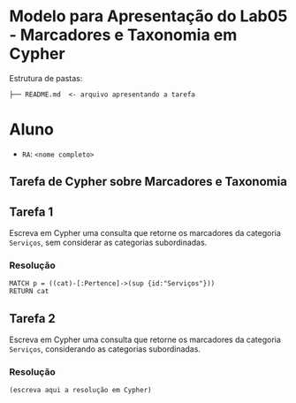 # Modelo para Apresentação do Lab05 - Marcadores e Taxonomia em Cypher

Estrutura de pastas:

~~~
├── README.md  <- arquivo apresentando a tarefa
~~~

# Aluno
* `RA`: `<nome completo>`

## Tarefa de Cypher sobre Marcadores e Taxonomia

## Tarefa 1

Escreva em Cypher uma consulta que retorne os marcadores da categoria `Serviços`, sem considerar as categorias subordinadas.

### Resolução
~~~cypher
MATCH p = ((cat)-[:Pertence]->(sup {id:"Serviços"})) 
RETURN cat
~~~

## Tarefa 2

Escreva em Cypher uma consulta que retorne os marcadores da categoria `Serviços`, considerando as categorias subordinadas.

### Resolução
~~~cypher
(escreva aqui a resolução em Cypher)
~~~
